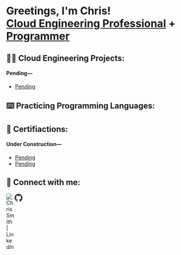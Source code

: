 <h1>Greetings, I'm Chris! <br/><a href="https://www.linkedin.com/in/linksmith/">Cloud Engineering Professional</a> + <a href="https://github.com/igitluv">Programmer</a></h1>

<h2>👨‍💻 Cloud Engineering Projects:</h2>

<body>
        <h4>Pending—</h4>
        <nav>
            <ul>
                <li><a href="Pending.pdf" target="_blank">Pending</a></li>            
            </ul>
        </nav>
  </body>

<h2>⌨️ Practicing Programming Languages:</h2>

<h2>📃 Certifiactions:</h2>

<body>
        <h4>Under Construction—</h4>
            <ul>
                <li><a href="https://www.null.com" target="_blank">Pending</a></li>
                <li><a href="https://www.null.com" target="_blank">Pending</a></li>
            </ul>
  </body>
  
<h2> 🤳 Connect with me:</h2>

<a href="https://www.linkedin.com/in/linksmith/"><img align="left" alt="ChrisSmith | LinkedIn" width="22px" src="https://cdn.jsdelivr.net/npm/simple-icons@v3/icons/linkedin.svg" /></a>

<a href="https://igitluv.github.io/igitluv/"><img align="left" alt="ChrisSmith | GitHub" width="22px" src="github-mark.png" /></a>
